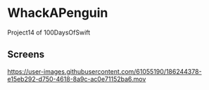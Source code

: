 # WhackAPenguin
Project14 of 100DaysOfSwift

<h2 id="Screens">Screens</h2>

https://user-images.githubusercontent.com/61055190/186244378-e15eb292-d750-4618-8a9c-ac0e71152ba6.mov

